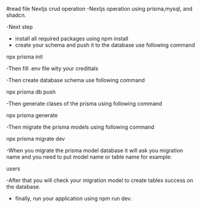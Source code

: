 #read file 
Nextjs crud operation
-Nextjs operation using prisma,mysql, and shadcn.

-Next step
- install all required packages using npm install
- create your schema and push it to the database use following command
 
 npx prisma init

 -Then fill .env file wity your creditials

-Then create database schema use following command
 
 npx prisma db push

 -Then generate clases of the prisma using following command

 npx prisma generate

 -Then migrate the prisma models using following command

 npx prisma migrate dev

 -When you migrate the prisma model database it will ask you migration name and you need to put model name or table name for example:

 users

 -After that you will check your migration model to create tables success on the database.

* finally, run your application using npm run dev.
